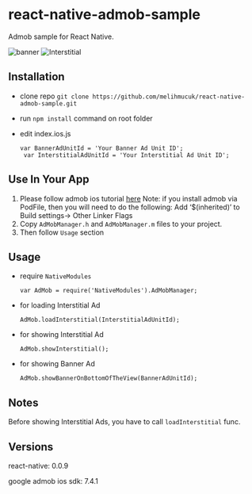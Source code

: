# react-native-admob-sample
Admob sample for React Native.

![banner](http://i.imgur.com/M22Af8i.png)
![Interstitial](http://i.imgur.com/qUWfqeH.png)

## Installation
* clone repo
   `git clone https://github.com/melihmucuk/react-native-admob-sample.git`

* run `npm install` command on root folder

* edit index.ios.js
   <pre><code>var BannerAdUnitId = 'Your Banner Ad Unit ID';
   var InterstitialAdUnitId = 'Your Interstitial Ad Unit ID';</code></pre>

## Use In Your App

1. Please follow admob ios tutorial [here](https://developers.google.com/admob/ios/quick-start)
   Note: if you install admob via PodFile, then you will need to do the following:
   Add ‘$(inherited)’ to Build settings-> Other Linker Flags 
2. Copy `AdMobManager.h` and `AdMobManager.m` files to your project.
3. Then follow `Usage` section

## Usage
* require `NativeModules`

  `var AdMob = require('NativeModules').AdMobManager;`
* for loading Interstitial Ad  

   `AdMob.loadInterstitial(InterstitialAdUnitId);`  
* for showing Interstitial Ad

   `AdMob.showInterstitial();`
* for showing Banner Ad

   `AdMob.showBannerOnBottomOfTheView(BannerAdUnitId);`

## Notes
Before showing Interstitial Ads, you have to call `loadInterstitial` func.

## Versions
react-native: 0.0.9

google admob ios sdk: 7.4.1
